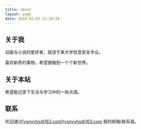 ```yaml
---
title: about
layout: page
date: 2018-02-03 12:20:34
---
```


## 关于我

动画与小说的爱好者，就读于某大学信息安全专业。

喜欢新奇的事物，希望接触到一个个新世界。

## 关于本站
希望能记录下生活与学习中的一些点滴。

## 联系
欢迎通过[ysnyyhs@163.com](ysnyyhs@163.com 我的邮箱)联系我。